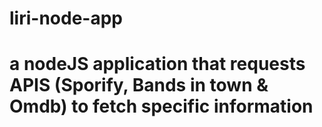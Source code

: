 # liri-node-app
# a nodeJS application that requests APIS (Sporify, Bands in town & Omdb) to fetch specific information
